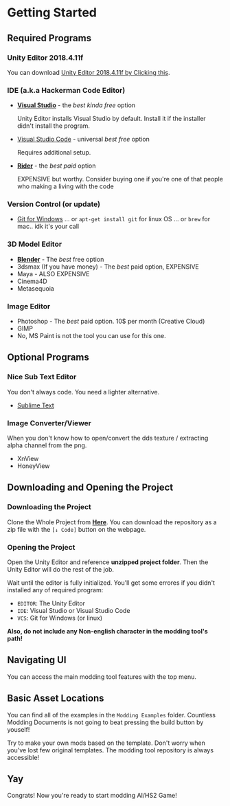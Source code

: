 # Getting Started

## Required Programs

### Unity Editor 2018.4.11f

You can download [Unity Editor 2018.4.11f by Clicking this](https://unity3d.com/get-unity/download/archive).

### IDE (a.k.a Hackerman Code Editor)

-   [**Visual Studio**](https://visualstudio.microsoft.com/ko/) - the _best kinda free_ option

    Unity Editor installs Visual Studio by default. Install it if the installer didn't install the program.

-   [Visual Studio Code](https://code.visualstudio.com/) - universal _best free_ option

    Requires additional setup.

-   [**Rider**](https://www.jetbrains.com/rider/) - the _best paid_ option

    EXPENSIVE but worthy. Consider buying one if you're one of that people who making a living with the code

### Version Control (or update)

-   [Git for Windows](https://git-scm.com/download/win)
    ... or `apt-get install git` for linux OS
    ... or `brew` for mac.. idk it's your call

### 3D Model Editor

-   **[Blender](https://www.blender.org/)** - The _best_ free option
-   3dsmax (If you have money) - The _best_ paid option, EXPENSIVE
-   Maya - ALSO EXPENSIVE
-   Cinema4D
-   Metasequoia

### Image Editor

-   Photoshop - The _best_ paid option. 10\$ per month (Creative Cloud)
-   GIMP
-   No, MS Paint is not the tool you can use for this one.

## Optional Programs

### Nice Sub Text Editor

You don't always code. You need a lighter alternative.

-   [Sublime Text](https://www.sublimetext.com/)

### Image Converter/Viewer

When you don't know how to open/convert the dds texture / extracting alpha channel from the png.

-   XnView
-   HoneyView

## Downloading and Opening the Project

### Downloading the Project

Clone the Whole Project from [**Here**](https://github.com/hooh-hooah/ModdingTool). You can download the repository as a zip file with the `[↓ Code]` button on the webpage.

### Opening the Project

Open the Unity Editor and reference **unzipped project folder**. Then the Unity Editor will do the rest of the job.

Wait until the editor is fully initialized. You'll get some errores if you didn't installed any of required program:

-   `EDITOR`: The Unity Editor
-   `IDE`: Visual Studio or Visual Studio Code
-   `VCS`: Git for Windows (or linux)

**Also, do not include any Non-english character in the modding tool's path!**

## Navigating UI

You can access the main modding tool features with the top menu.

## Basic Asset Locations

You can find all of the examples in the `Modding Examples` folder. Countless Modding Documents is not going to beat pressing the build button by youself!

Try to make your own mods based on the template. Don't worry when you've lost few original templates. The modding tool repository is always accessible!

## Yay

Congrats! Now you're ready to start modding AI/HS2 Game!
